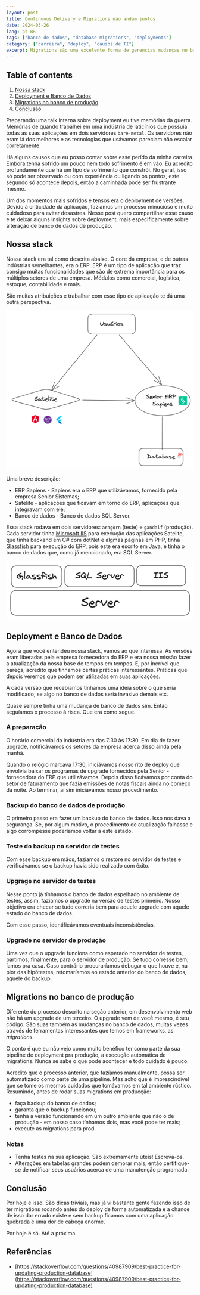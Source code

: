 ```yaml
---
layout: post
title: Continuous Delivery e Migrations não andam juntos
date: 2024-03-26
lang: pt-BR
tags: ["banco de dados", "database migrations", "deployments"]
category: ["carreira", "deploy", "causos de TI"]
excerpt: Migrations são uma excelente forma de gerencias mudanças no banco de dados. Fazer isso em banco de dados de produção, no entanto, pode acarretar em desastre. Nesse artigo te mostro algumas estratégias úteis para executar migrações em produção de forma segura.
---
```


## Table of contents
1. [Nossa stack](#nossa-stack)
2. [Deployment e Banco de Dados](#deployment-e-banco-de-dados)
3. [Migrations no banco de produção](#migrations-no-banco-de-produção)
3. [Conclusão](#conclusão)

Preparando uma talk interna sobre deployment eu tive memórias da guerra. Memórias de quando trabalhei em uma indústria
de laticínios que possuia todas as suas aplicações em dois servidores `bare-metal`. Os servidores não eram lá dos
melhores e as tecnologias que usávamos pareciam não escalar corretamente.

Há alguns causos que eu posso contar sobre esse perído da minha carreira. Embora tenha sofrido um pouco nem todo sofrimento
é em vão. Eu acredito profundamente que há um tipo de sofrimento que constrói. No geral, isso só pode ser observado ou com
experiência ou ligando os pontos, este segundo só acontece depois, então a caminhada pode ser frustrante mesmo.

Um dos momentos mais sofridos e tensos era o deployment de versões. Devido à criticidade da aplicação, fazíamos um
processo minucioso e muito cuidadoso para evitar desastres. Nesse post quero compartilhar esse causo e te deixar alguns
insights sobre deployment, mais especificamente sobre alteração de banco de dados de produção.

## Nossa stack

Nossa stack era tal como descrita abaixo. O core da empresa, e de outras indústrias semelhantes, era
o ERP. ERP é um tipo de aplicação que traz consigo muitas funcionalidades que são de extrema importância para os
múltiplos setores de uma empresa. Módulos como comercial, logística, estoque, contabilidade e mais.

São muitas atribuições e trabalhar com esse tipo de aplicação te dá uma outra perspectiva.

![Imagem com a stack utilizada pelo setor de TI da indústria mostrando como os usuários interagem com as aplicações](/assets/maranguape.png)

Uma breve descrição:

- ERP Sapiens - Sapiens era o ERP que utilizávamos, fornecido pela empresa Senior Sistemas;
- Satelite - aplicações que ficavam em torno do ERP, aplicações que integravam com ele;
- Banco de dados - Banco de dados SQL Server.

Essa stack rodava em dois servidores: `aragorn` (teste) e `gandalf` (produção). Cada servidor tinha [Microsoft IIS](https://en.wikipedia.org/wiki/Internet_Information_Services) para execução
das aplicações Satelite, que tinha backand em C# com dotNet e algmas páginas em PHP, tinha [Glassfish](https://www.oracle.com/middleware/technologies/glassfish-server.html) para execução do
ERP, pois este era escrito em Java, e tinha o banco de dados que, como já mencionado, era SQL Server.

![Processos principais de um servidor em nossa stack](/assets/server.png)

## Deployment e Banco de Dados

Agora que você entendeu nossa stack, vamos ao que interessa. As versões eram liberadas pela empresa fornecedora do ERP
e era nossa missão fazer a atualização da nossa base de tempos em tempos. E, por incrível que pareça, acredito que
tínhamos certas práticas interessantes. Práticas que depois veremos que podem ser utilizadas em suas aplicações.

A cada versão que recebíamos tínhamos uma ideia sobre o que seria modificado, se algo no banco de dados seria invasivo
demais etc.

Quase sempre tinha uma mudança de banco de dados sim. Então seguíamos o processo à risca. Que era como segue.

### A preparação

O horário comercial da indústria era das 7:30 às 17:30. Em dia de fazer upgrade, notificávamos os setores da empresa
acerca disso ainda pela manhã.

Quando o relógio marcava 17:30, iniciávamos nosso rito de deploy que envolvia baixar os programas de upgrade fornecidos
pela Senior - fornecedora do ERP que utilizávamos. Depois disso ficávamos por conta do setor de faturamento que fazia emissões de notas fiscais ainda no
começo da noite. Ao terminar, aí sim iniciávamos nosso procedimento.

### Backup do banco de dados de produção

O primeiro passo era fazer um backup do banco de dados. Isso nos dava a segurança. Se, por algum motivo,
o procedimento de atualização falhasse e algo corrompesse poderíamos voltar a este estado.

### Teste do backup no servidor de testes

Com esse backup em mãos, fazíamos o restore no servidor de testes e verificávamos se o backup havia sido realizado com
êxito.

### Upgrage no servidor de testes

Nesse ponto já tínhamos o banco de dados espelhado no ambiente de testes, assim, fazíamos o upgrade na versão de testes
primeiro. Nosso objetivo era checar se tudo correria bem para aquele upgrade com aquele estado do banco de dados.

Com esse passo, identificávamos eventuais inconsistências.

### Upgrade no servidor de produção

Uma vez que o upgrade funciona como esperado no servidor de testes, partimos, finalmente, para o servidor de produção. Se
tudo corresse bem, íamos pra casa. Caso contrário procuraríamos debugar o que houve e, na pior das hipótestes,
retomaríamos ao estado anterior do banco de dados, aquele do backup.

## Migrations no banco de produção

Diferente do processo descrito na seção anterior, em desenvolvimento web não há um upgrade de um terceiro. O upgrade vem
de você mesmo, é seu código. São suas também as mudanças no banco de dados, muitas vezes através de ferramentas
interessantes que temos em frameworks, as _migrations_.

O ponto é que eu não vejo como muito benéfico ter como parte da sua pipeline de deployment pra produção, a execução
automática de migrations. Nunca se sabe o que pode acontecer e todo cuidado é pouco.

Acredito que o processo anterior, que fazíamos manualmente, possa ser automatizado como parte de uma pipeline. Mas acho
que é imprescíndivel que se tome os mesmos cuidados que tomávamos em tal ambiente rústico. Resumindo, antes de rodar
suas migrations em producção:

- faça backup do banco de dados;
- garanta que o backup funcionou;
- tenha a versão funcionando em um outro ambiente que não o de produção - em nosso caso tínhamos dois, mas você pode ter mais;
- execute as migrations para prod.

### Notas

- Tenha testes na sua aplicação. São extremamente úteis! Escreva-os.
- Alterações em tabelas grandes podem demorar mais, então certifique-se de notificar seus usuários acerca de uma
    manutenção programada.

## Conclusão

Por hoje é isso. São dicas triviais, mas já vi bastante gente fazendo isso de ter migrations rodando antes do deploy de
forma automatizada e a chance de isso dar errado existe e sem backup ficamos com uma aplicação quebrada e uma dor de
cabeça enorme.

Por hoje é só. Até a próxima.

## Referências

- [https://stackoverflow.com/questions/40987909/best-practice-for-updating-production-database](https://stackoverflow.com/questions/40987909/best-practice-for-updating-production-database)
